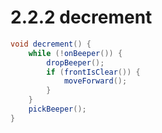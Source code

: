 # 2.2.2 decrement

```java
void decrement() {
    while (!onBeeper()) {
        dropBeeper();
        if (frontIsClear()) {
            moveForward();   
        }
    }
    pickBeeper(); 
}
```
